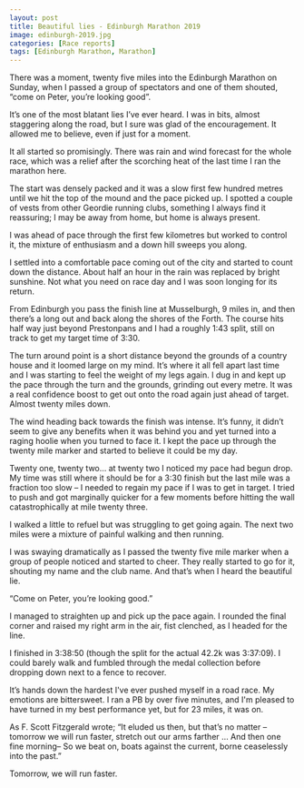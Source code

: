 ```yaml
---
layout: post
title: Beautiful lies - Edinburgh Marathon 2019
image: edinburgh-2019.jpg
categories: [Race reports]
tags: [Edinburgh Marathon, Marathon]
---
```

There was a moment, twenty five miles into the Edinburgh Marathon on Sunday, when I passed a group of spectators and one of them shouted, “come on Peter, you’re looking good”. 

It’s one of the most blatant lies I’ve ever heard. I was in bits, almost staggering along the road, but I sure was glad of the encouragement. It allowed me to believe, even if just for a moment.

It all started so promisingly. There was rain and wind forecast for the whole race, which was a relief after the scorching heat of the last time I ran the marathon here. 

The start was densely packed and it was a slow first few hundred metres until we hit the top of the mound and the pace picked up. I spotted a couple of vests from other Geordie running clubs, something I always find it reassuring; I may be away from home, but home is always present.

I was ahead of pace through the first few kilometres but worked to control it, the mixture of enthusiasm and a down hill sweeps you along. 

I settled into a comfortable pace coming out of the city and started to count down the distance. About half an hour in the rain was replaced by bright sunshine. Not what you need on race day and I was soon longing for its return.

From Edinburgh you pass the finish line at Musselburgh, 9 miles in, and then there’s a long out and back along the shores of the Forth. The course hits half way just beyond Prestonpans and I had a roughly 1:43 split, still on track to get my target time of 3:30.

The turn around point is a short distance beyond the grounds of a country house and it loomed large on my mind. It’s where it all fell apart last time and I was starting to feel the weight of my legs again. I dug in and kept up the pace through the turn and the grounds, grinding out every metre. It was a real confidence boost to get out onto the road again just ahead of target. Almost twenty miles down.

The wind heading back towards the finish was intense. It’s funny, it didn’t seem to give any benefits when it was behind you and yet turned into a raging hoolie when you turned to face it. I kept the pace up through the twenty mile marker and started to believe it could be my day.

Twenty one, twenty two… at twenty two I noticed my pace had begun drop. My time was still where it should be for a 3:30 finish but the last mile was a fraction too slow – I needed to regain my pace if I was to get in target. I tried to push and got marginally quicker for a few moments before hitting the wall catastrophically at mile twenty three.

I walked a little to refuel but was struggling to get going again. The next two miles were a mixture of painful walking and then running. 

I was swaying dramatically as I passed the twenty five mile marker when a group of people noticed and started to cheer. They really started to go for it, shouting my name and the club name. And that’s when I heard the beautiful lie. 

“Come on Peter, you’re looking good.”

I managed to straighten up and pick up the pace again. I rounded the final corner and raised my right arm in the air, fist clenched, as I headed for the line. 

I finished in 3:38:50 (though the split for the actual 42.2k was 3:37:09). I could barely walk and fumbled through the medal collection before dropping down next to a fence to recover.

It’s hands down the hardest I've ever pushed myself in a road race. My emotions are bittersweet. I ran a PB by over five minutes, and I'm pleased to have turned in my best performance yet, but for 23 miles, it was on. 

As F. Scott Fitzgerald wrote; “It eluded us then, but that’s no matter – tomorrow we will run faster, stretch out our arms farther … And then one fine morning– So we beat on, boats against the current, borne ceaselessly into the past.”

Tomorrow, we will run faster.
